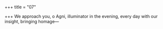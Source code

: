 +++
title = "07"

+++
We approach you, o Agni, illuminator in the evening, every day with our  insight,
bringing homage—